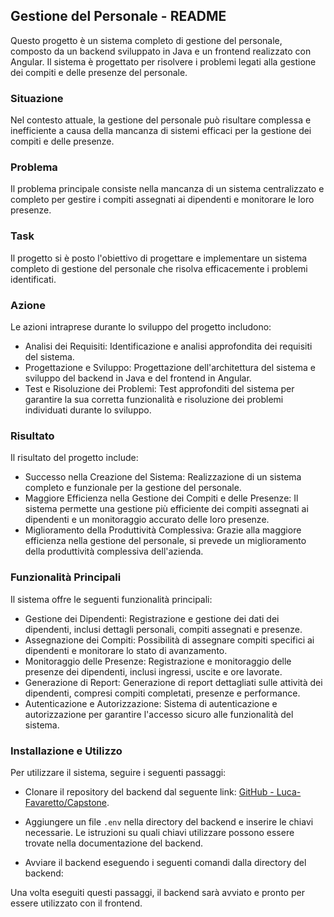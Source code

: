 ## Gestione del Personale - README

Questo progetto è un sistema completo di gestione del personale, composto da un backend sviluppato in Java e un frontend realizzato con Angular. Il sistema è progettato per risolvere i problemi legati alla gestione dei compiti e delle presenze del personale.

### Situazione

Nel contesto attuale, la gestione del personale può risultare complessa e inefficiente a causa della mancanza di sistemi efficaci per la gestione dei compiti e delle presenze.

### Problema

Il problema principale consiste nella mancanza di un sistema centralizzato e completo per gestire i compiti assegnati ai dipendenti e monitorare le loro presenze.

### Task

Il progetto si è posto l'obiettivo di progettare e implementare un sistema completo di gestione del personale che risolva efficacemente i problemi identificati.

### Azione

Le azioni intraprese durante lo sviluppo del progetto includono:

- Analisi dei Requisiti: Identificazione e analisi approfondita dei requisiti del sistema.
- Progettazione e Sviluppo: Progettazione dell'architettura del sistema e sviluppo del backend in Java e del frontend in Angular.
- Test e Risoluzione dei Problemi: Test approfonditi del sistema per garantire la sua corretta funzionalità e risoluzione dei problemi individuati durante lo sviluppo.

### Risultato

Il risultato del progetto include:

- Successo nella Creazione del Sistema: Realizzazione di un sistema completo e funzionale per la gestione del personale.
- Maggiore Efficienza nella Gestione dei Compiti e delle Presenze: Il sistema permette una gestione più efficiente dei compiti assegnati ai dipendenti e un monitoraggio accurato delle loro presenze.
- Miglioramento della Produttività Complessiva: Grazie alla maggiore efficienza nella gestione del personale, si prevede un miglioramento della produttività complessiva dell'azienda.

### Funzionalità Principali

Il sistema offre le seguenti funzionalità principali:

- Gestione dei Dipendenti: Registrazione e gestione dei dati dei dipendenti, inclusi dettagli personali, compiti assegnati e presenze.
- Assegnazione dei Compiti: Possibilità di assegnare compiti specifici ai dipendenti e monitorare lo stato di avanzamento.
- Monitoraggio delle Presenze: Registrazione e monitoraggio delle presenze dei dipendenti, inclusi ingressi, uscite e ore lavorate.
- Generazione di Report: Generazione di report dettagliati sulle attività dei dipendenti, compresi compiti completati, presenze e performance.
- Autenticazione e Autorizzazione: Sistema di autenticazione e autorizzazione per garantire l'accesso sicuro alle funzionalità del sistema.

### Installazione e Utilizzo

Per utilizzare il sistema, seguire i seguenti passaggi:

- Clonare il repository del backend dal seguente link: [GitHub - Luca-Favaretto/Capstone](https://github.com/Luca-Favaretto/Capstone).

- Aggiungere un file `.env` nella directory del backend e inserire le chiavi necessarie. Le istruzioni su quali chiavi utilizzare possono essere trovate nella documentazione del backend.

- Avviare il backend eseguendo i seguenti comandi dalla directory del backend:

Una volta eseguiti questi passaggi, il backend sarà avviato e pronto per essere utilizzato con il frontend.
